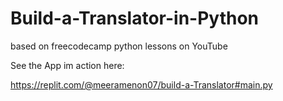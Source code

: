 # Build-a-Translator-in-Python
based on freecodecamp python lessons on YouTube 


See the App im action here:

https://replit.com/@meeramenon07/build-a-Translator#main.py
